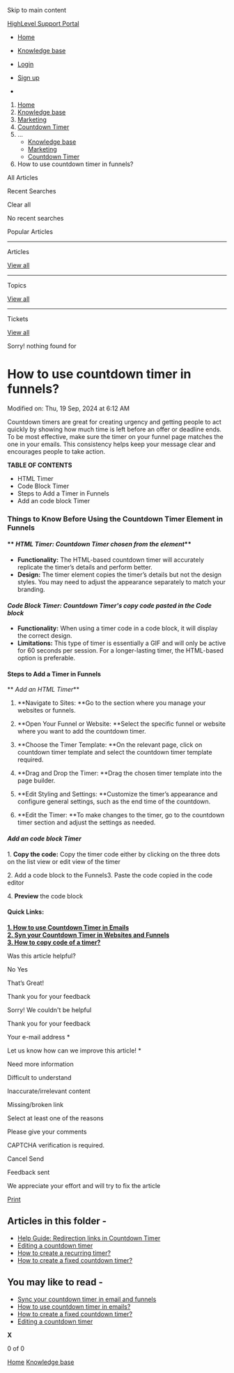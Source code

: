 Skip to main content

[ HighLevel Support Portal ](https://help.gohighlevel.com)

  * [ Home ](/support/home)
  * [ Knowledge base ](/support/solutions)

  * [Login](/support/login)
  * [Sign up](/support/signup)
  * 

  1. [Home](/support/home)
  2. [Knowledge base](/support/solutions)
  3. [Marketing](/support/solutions/48000449565)
  4. [Countdown Timer](/support/solutions/folders/155000000777)
  5. ... 
     * [Knowledge base](/support/solutions)
     * [Marketing](/support/solutions/48000449565)
     * [Countdown Timer](/support/solutions/folders/155000000777)
  6. How to use countdown timer in funnels?

All  Articles 

Recent Searches

Clear all

No recent searches

Popular Articles

* * *

Articles

[View all](/support/search/solutions)

* * *

Topics

[View all](/support/search/topics)

* * *

Tickets

[View all](/support/search/tickets)

Sorry! nothing found for   

# How to use countdown timer in funnels?

Modified on: Thu, 19 Sep, 2024 at 6:12 AM

Countdown timers are great for creating urgency and getting people to act quickly by showing how much time is left before an offer or deadline ends. To be most effective, make sure the timer on your funnel page matches the one in your emails. This consistency helps keep your message clear and encourages people to take action.

**TABLE OF CONTENTS**

  * HTML Timer
  * Code Block Timer
  * Steps to Add a Timer in Funnels
  * Add an code block Timer

### **Things to Know Before Using the Countdown Timer Element in Funnels**

#### ** _HTML Timer: Countdown Timer chosen from the element_**

  * **Functionality:** The HTML-based countdown timer will accurately replicate the timer’s details and perform better.
  * **Design:** The timer element copies the timer’s details but not the design styles. You may need to adjust the appearance separately to match your branding.

#### **_Code Block Timer: Countdown Timer's copy code pasted in the Code block_**

  * **Functionality:** When using a timer code in a code block, it will display the correct design.
  * **Limitations:** This type of timer is essentially a GIF and will only be active for 60 seconds per session. For a longer-lasting timer, the HTML-based option is preferable.

#### **Steps to Add a Timer in Funnels**  
  
** _Add an HTML Timer_**

  1. **Navigate to Sites:  **Go to the section where you manage your websites or funnels.

  2. **Open Your Funnel or Website:  **Select the specific funnel or website where you want to add the countdown timer.

  3. **Choose the Timer Template:  **On the relevant page, click on countdown timer template and select the countdown timer template required.

  4. **Drag and Drop the Timer:  **Drag the chosen timer template into the page builder.

  5. **Edit Styling and Settings:  **Customize the timer’s appearance and configure general settings, such as the end time of the countdown.

  6. **Edit the Timer:  **To make changes to the timer, go to the countdown timer section and adjust the settings as needed.

#### **_Add an code block Timer_**

1\. **Copy the code:** Copy the timer code either by clicking on the three dots on the list view or edit view of the timer

2\. Add a code block to the Funnels3. Paste the code copied in the code editor

4\. **Preview** the code block

#### **Quick Links:**  
**[1\. How to use Countdown Timer in Emails](https://help.gohighlevel.com/a/solutions/articles/155000003101?portalId=48000045315)**  
**[2\. Syn your Countdown Timer in Websites and Funnels](https://help.gohighlevel.com/a/solutions/articles/155000003102?portalId=48000045315)**  
**[3\. How to copy code of a timer?](https://help.gohighlevel.com/a/solutions/articles/155000003103?portalId=48000045315)**

Was this article helpful?

No  Yes 

That’s Great!

Thank you for your feedback

Sorry! We couldn't be helpful

Thank you for your feedback

Your e-mail address *

Let us know how can we improve this article! *

Need more information 

Difficult to understand 

Inaccurate/irrelevant content 

Missing/broken link 

Select at least one of the reasons 

Please give your comments 

CAPTCHA verification is required. 

Cancel  Send 

Feedback sent

We appreciate your effort and will try to fix the article

[Print](javascript:print\(\))

## Articles in this folder -

  * [Help Guide: Redirection links in Countdown Timer](/support/solutions/articles/155000003532-help-guide-redirection-links-in-countdown-timer)
  * [Editing a countdown timer](/support/solutions/articles/155000003500-editing-a-countdown-timer)
  * [How to create a recurring timer?](/support/solutions/articles/155000003114-how-to-create-a-recurring-timer-)
  * [How to create a fixed countdown timer?](/support/solutions/articles/155000003113-how-to-create-a-fixed-countdown-timer-)

## You may like to read -

  * [Sync your countdown timer in email and funnels](/support/solutions/articles/155000003102-sync-your-countdown-timer-in-email-and-funnels)
  * [How to use countdown timer in emails?](/support/solutions/articles/155000003101-how-to-use-countdown-timer-in-emails-)
  * [How to create a fixed countdown timer?](/support/solutions/articles/155000003113-how-to-create-a-fixed-countdown-timer-)
  * [Editing a countdown timer](/support/solutions/articles/155000003500-editing-a-countdown-timer)

**X**

0 of 0 []()

[Home](/support/home) [Knowledge base](/support/solutions)
